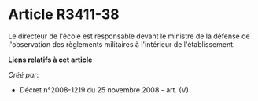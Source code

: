 # Article R3411-38

Le directeur de l'école est responsable devant le ministre de la défense de l'observation des règlements militaires à
l'intérieur de l'établissement.

**Liens relatifs à cet article**

_Créé par_:

  - Décret n°2008-1219 du 25 novembre 2008 - art. (V)
